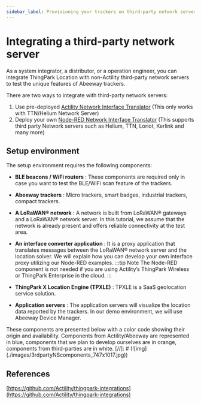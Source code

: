 ```yaml
---
sidebar_label: Provisioning your trackers on third-party network servers
---
```

# Integrating a third-party network server
As a system integrator, a distributor, or a operation engineer, you can integrate ThingPark Location with non-Actility third-party network servers to test the unique features of Abeeway trackers.<br/>

There are two ways to integrate with third-party network servers:
1. Use pre-deployed [Actility Network Interface Translator](/B-Feature-Topics/Integrate3PNS_1_C/) (This only works with TTN/Helium Network Server)
2. Deploy your own [Node-RED Network Interface Translator](/B-Feature-Topics/Integrate3PNS_2_C/) (This supports third party Network servers such as Helium, TTN, Loriot, Kerlink and many more)

## Setup environment
The setup environment requires the following components:
* **BLE beacons / WiFi routers** : These components are required only in case you want to test the BLE/WiFi scan feature of the trackers.<br/>

* **Abeeway trackers** : Micro trackers, smart badges, industrial trackers, compact trackers.
* **A LoRaWAN® network** : A network is built from LoRaWAN® gateways and a LoRaWAN® network server. In this tutorial, we assume that the network is already present and offers reliable connectivity at the test area.
* **An interface converter application** : It is a proxy application that translates messages between the LoRaWAN® network server and the location solver. We will explain how you can develop your own interface proxy utilizing our Node-RED examples. 
:::tip Note
 The Node-RED component is not needed if you are using Actility’s ThingPark Wireless or ThingPark Enterprise in the cloud.
:::
* **ThingPark X Location Engine (TPXLE)** : TPXLE is a SaaS geolocation service solution.
* **Application servers** : The application servers will visualize the location data reported by the trackers. In our demo environment, we will use Abeeway Device Manager.

These components are presented below with a color code showing their origin and availability. Components from Actility/Abeeway are represented in blue, components that we plan to develop ourselves are in orange, components from third-parties are in white.
[//]: # (![img]&#40;./images/3rdpartyNScomponents_747x1017.jpg&#41;)
## References
[https://github.com/Actility/thingpark-integrations](https://github.com/Actility/thingpark-integrations)

